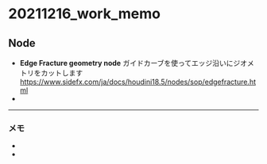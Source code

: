 # 20211216_work_memo

## Node

- **Edge Fracture geometry node**
  ガイドカーブを使ってエッジ沿いにジオメトリをカットします
  https://www.sidefx.com/ja/docs/houdini18.5/nodes/sop/edgefracture.html
- 

---
### メモ

- 
- 







